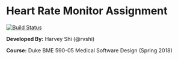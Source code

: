# Heart Rate Monitor Assignment

[![Build Status](https://travis-ci.org/rvshi/bme590hrm.svg?branch=master)](https://travis-ci.org/rvshi/bme590hrm)

__Developed By:__ Harvey Shi (@rvshi)

__Course:__ Duke BME 590-05 Medical Software Design (Spring 2018)
